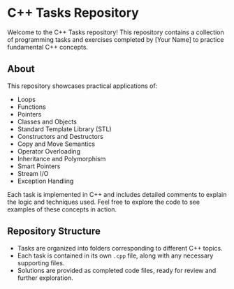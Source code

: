 # C++ Tasks Repository

Welcome to the C++ Tasks repository! This repository contains a collection of programming tasks and exercises completed by [Your Name] to practice fundamental C++ concepts.

## About

This repository showcases practical applications of:
- Loops
- Functions
- Pointers
- Classes and Objects
- Standard Template Library (STL)
- Constructors and Destructors
- Copy and Move Semantics
- Operator Overloading
- Inheritance and Polymorphism
- Smart Pointers
- Stream I/O
- Exception Handling

Each task is implemented in C++ and includes detailed comments to explain the logic and techniques used. Feel free to explore the code to see examples of these concepts in action.

## Repository Structure

- Tasks are organized into folders corresponding to different C++ topics.
- Each task is contained in its own `.cpp` file, along with any necessary supporting files.
- Solutions are provided as completed code files, ready for review and further exploration.

